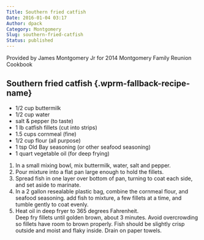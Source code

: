 ```yaml
---
Title: Southern fried catfish
Date: 2016-01-04 03:17
Author: dpack
Category: Montgomery
Slug: southern-fried-catfish
Status: published
---
```


Provided by James Montgomery Jr for 2014 Montgomery Family Reunion Cookbook <!--WPRM Recipe 160-->

<div class="wprm-fallback-recipe">

Southern fried catfish {.wprm-fallback-recipe-name}
----------------------

<div class="wprm-fallback-recipe-ingredients">

-   1/2 cup buttermilk
-   1/2 cup water
-   salt & pepper (to taste)
-   1 lb catfish fillets (cut into strips)
-   1.5 cups cornmeal (fine)
-   1/2 cup flour (all purpose)
-   1 tsp Old Bay seasoning (or other seafood seasoning)
-   1 quart vegetable oil (for deep frying)

</div>

<div class="wprm-fallback-recipe-instructions">

1.  In a small mixing bowl, mix buttermilk, water, salt and pepper.
2.  Pour mixture into a flat pan large enough to hold the fillets.
3.  Spread fish in one layer over bottom of pan, turning to coat each side, and set aside to marinate.
4.  In a 2 gallon resealable plastic bag, combine the cornmeal flour, and seafood seasoning. add fish to mixture, a few fillets at a time, and tumble gently to coat evenly.
5.  Heat oil in deep fryer to 365 degrees Fahrenheit.  
    Deep fry fillets until golden brown, about 3 minutes. Avoid overcrowding so fillets have room to brown properly. Fish should be slightly crisp outside and moist and flaky inside. Drain on paper towels.

</div>

<div class="wprm-fallback-recipe-notes">

</div>

</div>

<!--End WPRM Recipe-->
